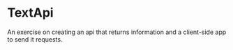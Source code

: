 # TextApi
An exercise on creating an api that returns information and a client-side app to send it requests.
